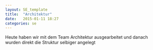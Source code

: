 ```yaml
---
layout: SE_template
title:  "Architektur"
date:   2015-01-11 18:27
categories: se
---
```

Heute haben wir mit dem Team Architektur ausgearbeitet und danach wurden direkt die Struktur selbiger angelegt